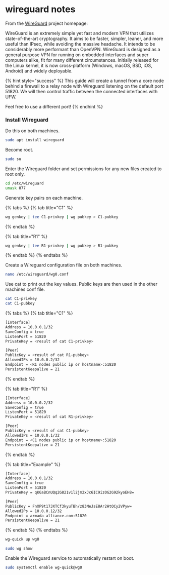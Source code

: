# wireguard notes

From the [WireGuard](https://www.wireguard.com/) project homepage:

WireGuard is an extremely simple yet fast and modern VPN that utilizes state-of-the-art cryptography. It aims to be faster, simpler, leaner, and more useful than IPsec, while avoiding the massive headache. It intends to be considerably more performant than OpenVPN. WireGuard is designed as a general purpose VPN for running on embedded interfaces and super computers alike, fit for many different circumstances. Initially released for the Linux kernel, it is now cross-platform \(Windows, macOS, BSD, iOS, Android\) and widely deployable.

{% hint style="success" %}
This guide will create a tunnel from a core node behind a firewall to a relay node with Wireguard listening on the default port 51820. We will then control traffic between the connected interfaces with UFW.

Feel free to use a different port!
{% endhint %}

### Install Wireguard

Do this on both machines.

```bash
sudo apt install wireguard
```

Become root.

```bash
sudo su
```

Enter the Wireguard folder and set permissions for any new files created to root only.

```bash
cd /etc/wireguard
umask 077
```

Generate key pairs on each machine.

{% tabs %}
{% tab title="C1" %}
```bash
wg genkey | tee C1-privkey | wg pubkey > C1-pubkey
```
{% endtab %}

{% tab title="R1" %}
```bash
wg genkey | tee R1-privkey | wg pubkey > R1-pubkey
```
{% endtab %}
{% endtabs %}

Create a Wireguard configuration file on both machines.

```bash
nano /etc/wireguard/wg0.conf
```

Use cat to print out the key values. Public keys are then used in the other machines conf file.

```bash
cat C1-privkey
cat C1-pubkey
```

{% tabs %}
{% tab title="C1" %}
```bash
[Interface]
Address = 10.0.0.1/32
SaveConfig = true
ListenPort = 51820
PrivateKey = <result of cat C1-privkey>

[Peer]
PublicKey = <result of cat R1-pubkey>
AllowedIPs = 10.0.0.2/32
Endpoint = <R1 nodes public ip or hostname>:51820
PersistentKeepalive = 21
```
{% endtab %}

{% tab title="R1" %}
```bash
[Interface]
Address = 10.0.0.2/32
SaveConfig = true
ListenPort = 51820
PrivateKey = <result of cat R1-privkey>

[Peer]
PublicKey = <result of cat C1-pubkey>
AllowedIPs = 10.0.0.1/32
Endpoint = <C1 nodes public ip or hostname>:51820
PersistentKeepalive = 21
```
{% endtab %}

{% tab title="Example" %}
```bash
[Interface]
Address = 10.0.0.1/32
SaveConfig = true
ListenPort = 51820
PrivateKey = qKGaBCnUQq2G821v1l2jm2xJc6IC9izOG2G92kyoEH8=

[Peer]
PublicKey = FnXP9t17JXTCf3kyuTBh/z83NeJsE8Ar2HtOCy2VPyw=
AllowedIPs = 10.0.0.12/32
Endpoint = armada-alliance.com:51820
PersistentKeepalive = 21

```
{% endtab %}
{% endtabs %}

```bash
wg-quick up wg0
```

```bash
sudo wg show
```

Enable the Wireguard service to automatically restart on boot.

```bash
sudo systemctl enable wg-quick@wg0
```

